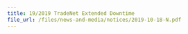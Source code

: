 ```yaml
---
title: 19/2019 TradeNet Extended Downtime  
file_url: /files/news-and-media/notices/2019-10-18-N.pdf
---
```

